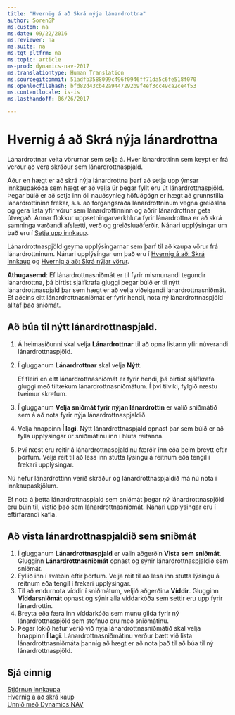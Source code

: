 ```yaml
---
title: "Hvernig á að Skrá nýja lánardrottna"
author: SorenGP
ms.custom: na
ms.date: 09/22/2016
ms.reviewer: na
ms.suite: na
ms.tgt_pltfrm: na
ms.topic: article
ms-prod: dynamics-nav-2017
ms.translationtype: Human Translation
ms.sourcegitcommit: 51adfb3588099c496f0946ff71da5c6fe518f070
ms.openlocfilehash: bfd82d43cb42a9447292b9f4ef3cc49ca2ce4f53
ms.contentlocale: is-is
ms.lasthandoff: 06/26/2017

---
```


# <a name="how-to-register-new-vendors"></a>Hvernig á að Skrá nýja lánardrottna
Lánardrottnar veita vörurnar sem selja á. Hver lánardrottinn sem keypt er frá verður að vera skráður sem lánardrottnaspjald.

Áður en hægt er að skrá nýja lánardrottna þarf að setja upp ýmsar innkaupakóða sem hægt er að velja úr þegar fyllt eru út lánardrottnaspjöld. Þegar búið er að setja inn öll nauðsynleg höfuðgögn er hægt að grunnstilla lánardrottininn frekar, s.s. að forgangsraða lánardrottninum vegna greiðslna og gera lista yfir vörur sem lánardrottinninn og aðrir lánardrottnar geta útvegað. Annar flokkur uppsetningarverkhluta fyrir lánardrottna er að skrá samninga varðandi afslætti, verð og greiðsluaðferðir. Nánari upplýsingar um það eru í [Setja upp innkaup](purchasing-setup-purchasing.md).

Lánardrottnaspjöld geyma upplýsingarnar sem þarf til að kaupa vörur frá lánardrottninum. Nánari upplýsingar um það eru í [Hvernig á að: Skrá innkaup](purchasing-how-record-purchases.md) og [Hvernig á að: Skrá nýjar vörur](inventory-how-register-new-products.md).

**Athugasemd**: Ef lánardrottnasniðmát er til fyrir mismunandi tegundir lánardrottna, þá birtist sjálfkrafa gluggi þegar búið er til nýtt lánardrottnaspjald þar sem hægt er að velja viðeigandi lánardrottnasniðmát. Ef aðeins eitt lánardrottnasniðmát er fyrir hendi, nota ný lánardrottnaspjöld alltaf það sniðmát.

## <a name="to-create-a-new-vendor-card"></a>Að búa til nýtt lánardrottnaspjald.
1. Á heimasíðunni skal velja **Lánardrottnar** til að opna listann yfir núverandi lánardrottnaspjöld.  
2. Í glugganum **Lánardrottnar** skal velja **Nýtt**.

    Ef fleiri en eitt lánardrottnasniðmát er fyrir hendi, þá birtist sjálfkrafa gluggi með tiltækum lánardrottnasniðmátum. Í því tilviki, fylgið næstu tveimur skrefum.
3. Í glugganum **Velja sniðmát fyrir nýjan lánardrottin** er valið sniðmátið sem á að nota fyrir nýja lánardrottnaspjaldið.
4. Velja hnappinn **Í lagi**. Nýtt lánardrottnaspjald opnast þar sem búið er að fylla upplýsingar úr sniðmátinu inn í hluta reitanna.
5. Því næst eru reitir á lánardrottnaspjaldinu færðir inn eða þeim breytt eftir þörfum. Velja reit til að lesa inn stutta lýsingu á reitnum eða tengil í frekari upplýsingar.

Nú hefur lánardrottinn verið skráður og lánardrottnaspjaldið má nú nota í innkaupaskjölum.

Ef nota á þetta lánardrottnaspjald sem sniðmát þegar ný lánardrottnaspjöld eru búin til, vistið það sem lánardrottnasniðmát. Nánari upplýsingar eru í eftirfarandi kafla.

## <a name="to-save-the-vendor-card-as-a-template"></a>Að vista lánardrottnaspjaldið sem sniðmát
1. Í glugganum **Lánardrottnaspjald** er valin aðgerðin **Vista sem sniðmát**. Glugginn **Lánardrottnasniðmát** opnast og sýnir lánardrottnaspjaldið sem sniðmát.
2. Fyllið inn í svæðin eftir þörfum. Velja reit til að lesa inn stutta lýsingu á reitnum eða tengil í frekari upplýsingar.
3. Til að endurnota víddir í sniðmátum, veljið aðgerðina **Víddir**. Glugginn **Víddarsniðmát** opnast og sýnir alla víddarkóða sem settir eru upp fyrir lánardrottin.
4. Breyta eða færa inn víddarkóða sem munu gilda fyrir ný lánardrottnaspjöld sem stofnuð eru með sniðmátinu.
5. Þegar lokið hefur verið við nýja lánardrottnasniðmátið skal velja hnappinn **Í lagi**. Lánardrottnasniðmátinu verður bætt við lista lánardrottnasniðmáta þannig að hægt er að nota það til að búa til ný lánardrottnaspjöld.

## <a name="see-also"></a>Sjá einnig
[Stjórnun innkaupa](purchasing-manage-purchasing.md)  
[Hvernig á að skrá kaup](purchasing-how-record-purchases.md)   
[Unnið með Dynamics NAV](ui-work-product.md)

